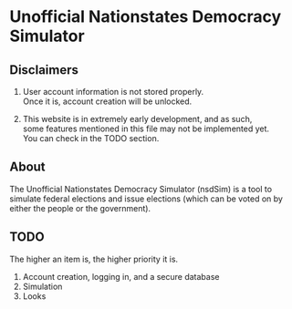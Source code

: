 # Unofficial Nationstates Democracy Simulator

## Disclaimers
1. User account information is not stored properly. <br>
Once it is, account creation will be unlocked.

2. This website is in extremely early development, and as such, <br>
some features mentioned in this file may not be implemented yet. <br>
You can check in the TODO section.

## About
The Unofficial Nationstates Democracy Simulator (nsdSim) is a tool to simulate federal elections and
issue elections (which can be voted on by either the people or the government).

## TODO 
The higher an item is, the higher priority it is.

1. Account creation, logging in, and a secure database
2. Simulation
3. Looks
